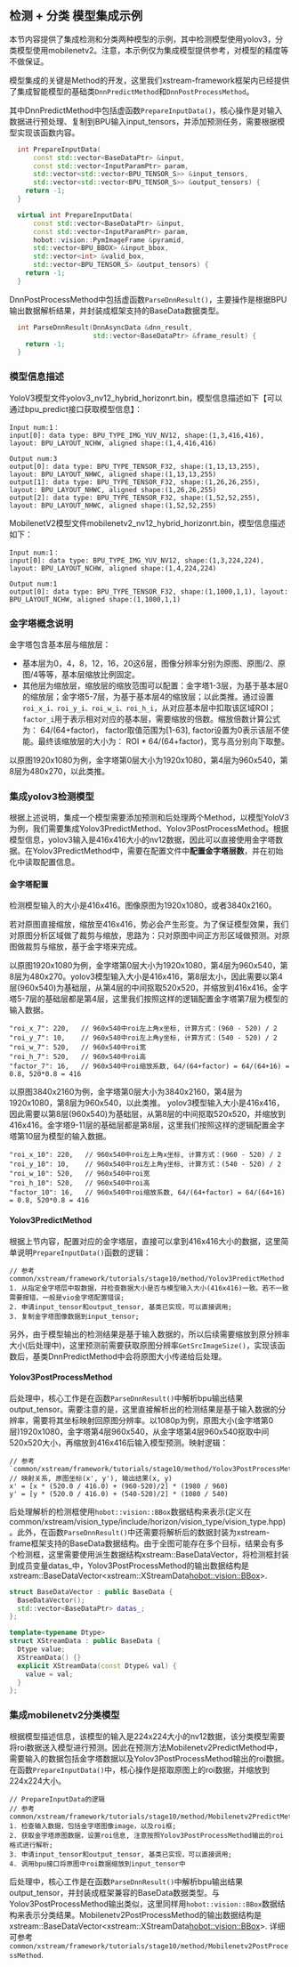 ## 检测 + 分类 模型集成示例
本节内容提供了集成检测和分类两种模型的示例，其中检测模型使用yolov3，分类模型使用mobilenetv2。注意，本示例仅为集成模型提供参考，对模型的精度等不做保证。

模型集成的关键是Method的开发，这里我们xstream-framework框架内已经提供了集成智能模型的基础类`DnnPredictMethod`和`DnnPostProcessMethod`。

其中DnnPredictMethod中包括虚函数`PrepareInputData()`，核心操作是对输入数据进行预处理、复制到BPU输入input_tensors，并添加预测任务，需要根据模型实现该函数内容。
```c++
  int PrepareInputData(
      const std::vector<BaseDataPtr> &input,
      const std::vector<InputParamPtr> param,
      std::vector<std::vector<BPU_TENSOR_S>> &input_tensors,
      std::vector<std::vector<BPU_TENSOR_S>> &output_tensors) {
    return -1;
  }

  virtual int PrepareInputData(
      const std::vector<BaseDataPtr> &input,
      const std::vector<InputParamPtr> param,
      hobot::vision::PymImageFrame &pyramid,
      std::vector<BPU_BBOX> &input_bbox,
      std::vector<int> &valid_box,
      std::vector<BPU_TENSOR_S> &output_tensors) {
    return -1;
  }
```

DnnPostProcessMethod中包括虚函数`ParseDnnResult()`，主要操作是根据BPU输出数据解析结果，并封装成框架支持的BaseData数据类型。
```c++
  int ParseDnnResult(DnnAsyncData &dnn_result,
                     std::vector<BaseDataPtr> &frame_result) {
    return -1;
  }
```

### 模型信息描述
YoloV3模型文件yolov3_nv12_hybrid_horizonrt.bin，模型信息描述如下【可以通过bpu_predict接口获取模型信息】：
```
Input num:1：
input[0]: data type: BPU_TYPE_IMG_YUV_NV12, shape:(1,3,416,416), layout: BPU_LAYOUT_NCHW, aligned shape:(1,4,416,416)

Output num:3
output[0]: data type: BPU_TYPE_TENSOR_F32, shape:(1,13,13,255), layout: BPU_LAYOUT_NHWC, aligned shape:(1,13,13,255)
output[1]: data type: BPU_TYPE_TENSOR_F32, shape:(1,26,26,255), layout: BPU_LAYOUT_NHWC, aligned shape:(1,26,26,255)
output[2]: data type: BPU_TYPE_TENSOR_F32, shape:(1,52,52,255), layout: BPU_LAYOUT_NHWC, aligned shape:(1,52,52,255)
```

MobilenetV2模型文件mobilenetv2_nv12_hybrid_horizonrt.bin，模型信息描述如下：
```
Input num:1：
input[0]: data type: BPU_TYPE_IMG_YUV_NV12, shape:(1,3,224,224), layout: BPU_LAYOUT_NCHW, aligned shape:(1,4,224,224)

Output num:1
output[0]: data type: BPU_TYPE_TENSOR_F32, shape:(1,1000,1,1), layout: BPU_LAYOUT_NCHW, aligned shape:(1,1000,1,1)
```

### 金字塔概念说明
金字塔包含基本层与缩放层：
 - 基本层为0，4，8，12，16，20这6层，图像分辨率分别为原图、原图/2、原图/4等等，基本层缩放比例固定。 
 - 其他层为缩放层，缩放层的缩放范围可以配置：金字塔1-3层，为基于基本层0的缩放层；金字塔5-7层，为基于基本层4的缩放层；以此类推。通过设置`roi_x_i、roi_y_i、roi_w_i、roi_h_i`，从对应基本层中扣取该区域ROI；`factor_i`用于表示相对对应的基本层，需要缩放的倍数。缩放倍数计算公式为： 64/(64+factor)， factor取值范围为[1-63], factor设置为0表示该层不使能。最终该缩放层的大小为： ROI * 64/(64+factor)，宽与高分别向下取整。

以原图1920x1080为例，金字塔第0层大小为1920x1080，第4层为960x540，第8层为480x270，以此类推。

### 集成yolov3检测模型
根据上述说明，集成一个模型需要添加预测和后处理两个Method，以模型YoloV3为例，我们需要集成Yolov3PredictMethod、Yolov3PostProcessMethod。根据模型信息，yolov3输入是416x416大小的nv12数据，因此可以直接使用金字塔数据。在Yolov3PredictMethod中，需要在配置文件中**配置金字塔层数**，并在初始化中读取配置信息。

#### 金字塔配置
检测模型输入的大小是416x416。图像原图为1920x1080，或者3840x2160。

若对原图直接缩放，缩放至416x416，势必会产生形变。为了保证模型效果，我们对原图分析区域做了裁剪与缩放，思路为：只对原图中间正方形区域做预测。对原图做裁剪与缩放，基于金字塔来完成。

以原图1920x1080为例，金字塔第0层大小为1920x1080，第4层为960x540，第8层为480x270。yolov3模型输入大小是416x416，第8层太小，因此需要以第4层(960x540)为基础层，从第4层的中间抠取520x520，并缩放到416x416。金字塔5-7层的基础层都是第4层，这里我们按照这样的逻辑配置金字塔第7层为模型的输入数据。
```
"roi_x_7": 220,   // 960x540中roi左上角x坐标, 计算方式：(960 - 520) / 2
"roi_y_7": 10,    // 960x540中roi左上角y坐标, 计算方式：(540 - 520) / 2
"roi_w_7": 520,   // 960x540中roi宽
"roi_h_7": 520,   // 960x540中roi高
"factor_7": 16,   // 960x540中roi缩放系数, 64/(64+factor) = 64/(64+16) = 0.8, 520*0.8 = 416
```

以原图3840x2160为例，金字塔第0层大小为3840x2160，第4层为1920x1080，第8层为960x540，以此类推。
yolov3模型输入大小是416x416，因此需要以第8层(960x540)为基础层，从第8层的中间抠取520x520，并缩放到416x416。金字塔9-11层的基础层都是第8层，这里我们按照这样的逻辑配置金字塔第10层为模型的输入数据。
```
"roi_x_10": 220,   // 960x540中roi左上角x坐标, 计算方式：(960 - 520) / 2
"roi_y_10": 10,    // 960x540中roi左上角y坐标, 计算方式：(540 - 520) / 2
"roi_w_10": 520,   // 960x540中roi宽
"roi_h_10": 520,   // 960x540中roi高
"factor_10": 16,   // 960x540中roi缩放系数, 64/(64+factor) = 64/(64+16) = 0.8, 520*0.8 = 416
```

#### Yolov3PredictMethod
根据上节内容，配置对应的金字塔层，直接可以拿到416x416大小的数据，这里简单说明`PrepareInputData()`函数的逻辑：
```
// 参考common/xstream/framework/tutorials/stage10/method/Yolov3PredictMethod
1. 从指定金字塔层中取数据，并检查数据大小是否与模型输入大小(416x416)一致。若不一致需要报错，一般是vio金字塔配置错误;
2. 申请input_tensor和output_tensor, 基类已实现，可以直接调用;
3. 复制金字塔图像数据到input_tensor;
```

另外，由于模型输出的检测结果是基于输入数据的，所以后续需要缩放到原分辨率大小(后处理中)，这里预测前需要获取原图分辨率`GetSrcImageSize()`，实现该函数后，基类DnnPredictMethod中会将原图大小传递给后处理。

#### Yolov3PostProcessMethod
后处理中，核心工作是在函数`ParseDnnResult()`中解析bpu输出结果output_tensor。需要注意的是，这里直接解析出的检测结果是基于输入数据的分辨率，需要将其坐标映射回原图分辨率。以1080p为例，原图大小(金字塔第0层)1920x1080，金字塔第4层960x540，从金字塔第4层960x540抠取中间520x520大小，再缩放到416x416后输入模型预测。映射逻辑：
```
// 参考`common/xstream/framework/tutorials/stage10/method/Yolov3PostProcessMethod`
// 映射关系, 原图坐标(x', y'), 输出结果(x, y)
x' = [x * (520.0 / 416.0) + (960-520)/2] * (1980 / 960)
y' = [y * (520.0 / 416.0) + (540-520)/2] * (1080 / 540)
```

后处理解析的检测框使用`hobot::vision::BBox`数据结构来表示(定义在common/xstream/vision_type/include/horizon/vision_type/vision_type.hpp)。此外，在函数`ParseDnnResult()`中还需要将解析后的数据封装为xstream-frame框架支持的BaseData数据结构。由于全图可能存在多个目标，结果会有多个检测框，这里需要使用派生数据结构xstream::BaseDataVector，将检测框封装到成员变量datas_中，Yolov3PostProcessMethod的输出数据结构是xstream::BaseDataVector<xstream::XStreamData<hobot::vision::BBox>>.
```c++
struct BaseDataVector : public BaseData {
  BaseDataVector();
  std::vector<BaseDataPtr> datas_;
};

template<typename Dtype>
struct XStreamData : public BaseData {
  Dtype value;
  XStreamData() {}
  explicit XStreamData(const Dtype& val) {
    value = val;
  }
};
```

### 集成mobilenetv2分类模型
根据模型描述信息，该模型的输入是224x224大小的nv12数据，该分类模型需要将roi数据送入模型进行预测。因此在预测方法Mobilenetv2PredictMethod中，需要输入的数据包括金字塔数据以及Yolov3PostProcessMethod输出的roi数据。在函数`PrepareInputData()`中，核心操作是抠取原图上的roi数据，并缩放到224x224大小。
```
// PrepareInputData的逻辑
// 参考common/xstream/framework/tutorials/stage10/method/Mobilenetv2PredictMethod
1. 检查输入数据，包括金字塔图像image，以及roi框;
2. 获取金字塔原图数据，设置roi信息, 注意按照Yolov3PostProcessMethod输出的roi格式进行解析;
3. 申请input_tensor和output_tensor, 基类已实现，可以直接调用;
4. 调用bpu接口将原图中roi数据缩放到input_tensor中
```

后处理中，核心工作是在函数`ParseDnnResult()`中解析bpu输出结果output_tensor，并封装成框架兼容的BaseData数据类型。与Yolov3PostProcessMethod输出类似，这里同样用`hobot::vision::BBox`数据结构来表示分类结果。Mobilenetv2PostProcessMethod的输出数据结构是xstream::BaseDataVector<xstream::XStreamData<hobot::vision::BBox>>.
详细可参考`common/xstream/framework/tutorials/stage10/method/Mobilenetv2PostProcessMethod`.